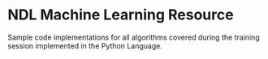 # NDL Machine Learning Resource

Sample code implementations for all algorithms covered during the training session
implemented in the Python Language.
